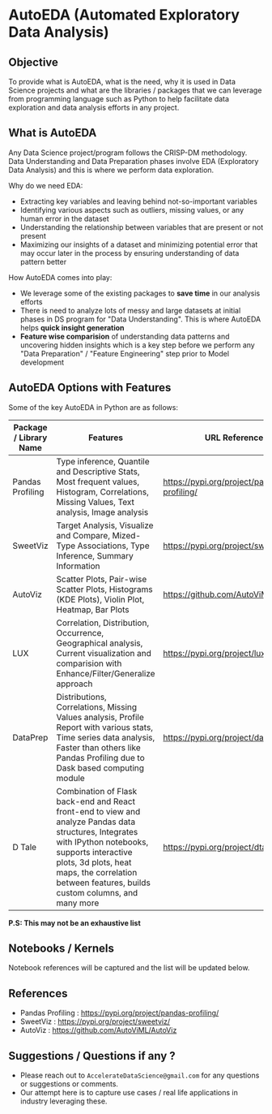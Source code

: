 # AutoEDA (Automated Exploratory Data Analysis)

## Objective

To provide what is AutoEDA, what is the need, why it is used in Data Science projects and what are the libraries / packages that we can leverage from programming language such as Python to help facilitate data exploration and data analysis efforts in any project.

## What is AutoEDA

Any Data Science project/program follows the CRISP-DM methodology. Data Understanding and Data Preparation phases involve EDA (Exploratory Data Analysis) and this is where we perform data exploration.

Why do we need EDA:
-	Extracting key variables and leaving behind not-so-important variables
-	Identifying various aspects such as outliers, missing values, or any human error in the dataset
-	Understanding the relationship between variables that are present or not present
-	Maximizing our insights of a dataset and minimizing potential error that may occur later in the process by ensuring understanding of data pattern better

How AutoEDA comes into play:
- We leverage some of the existing packages to **save time** in our analysis efforts
- There is need to analyze lots of messy and large datasets at initial phases in DS program for "Data Understanding". This is where AutoEDA helps **quick insight generation**
- **Feature wise comparision** of understanding data patterns and uncovering hidden insights which is a key step before we perform any "Data Preparation" / "Feature Engineering" step prior to Model development

## AutoEDA Options with Features

Some of the key AutoEDA in Python are as follows:

Package / Library Name | Features                            | URL Reference         |
-----------------------|-------------------------------------|-----------------------|
Pandas Profiling       | Type inference, Quantile and Descriptive Stats, Most frequent values, Histogram, Correlations, Missing Values, Text analysis, Image analysis |https://pypi.org/project/pandas-profiling/ |
SweetViz               | Target Analysis, Visualize and Compare, Mized-Type Associations, Type Inference, Summary Information | https://pypi.org/project/sweetviz/ |
AutoViz                | Scatter Plots, Pair-wise Scatter Plots, Histograms (KDE Plots), Violin Plot, Heatmap, Bar Plots  | https://github.com/AutoViML/AutoViz |
LUX                    | Correlation, Distribution, Occurrence, Geographical analysis, Current visualization and comparision with Enhance/Filter/Generalize approach | https://pypi.org/project/lux-api/ |
DataPrep               | Distributions, Correlations, Missing Values analysis, Profile Report with various stats, Time series data analysis, Faster than others like Pandas Profiling due to Dask based computing module | https://pypi.org/project/dataprep/ |
D Tale                 | Combination of Flask back-end and React front-end to view and analyze Pandas data structures, Integrates with IPython notebooks, supports interactive plots, 3d plots, heat maps, the correlation between features, builds custom columns, and many more | https://pypi.org/project/dtale/ |

**P.S: This may not be an exhaustive list**

## Notebooks / Kernels

Notebook references will be captured and the list will be updated below.

## References
- Pandas Profiling : https://pypi.org/project/pandas-profiling/
- SweetViz : https://pypi.org/project/sweetviz/
- AutoViz : https://github.com/AutoViML/AutoViz


## Suggestions / Questions if any ?

- Please reach out to ```AccelerateDataScience@gmail.com``` for any questions or suggestions or comments.
- Our attempt here is to capture use cases / real life applications in industry leveraging these.




